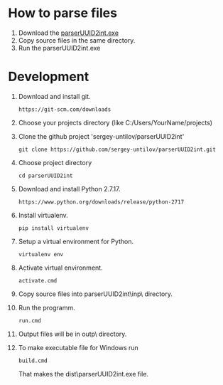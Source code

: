 How to parse files
==================

1. Download the <a href="https://drive.google.com/file/d/1iGUyZs62cGkaetY9COsGGQoS_R0Y9Io6/view?usp=sharing" download target="_blank">parserUUID2int.exe</a>
2. Copy source files in the same directory.
3. Run the parserUUID2int.exe

Development
===========
1.  Download and install git.
    ```
    https://git-scm.com/downloads
    ```
2.  Choose your projects directory (like C:/Users/YourName/projects)   
3.  Clone the github project 'sergey-untilov/parserUUID2int'
    ```
    git clone https://github.com/sergey-untilov/parserUUID2int.git
    ```
4.  Choose project directory
    ```
    cd parserUUID2int
    ```
5.  Download and install Python 2.7.17.
    ```
    https://www.python.org/downloads/release/python-2717
    ```
6.  Install virtualenv.
    ```
    pip install virtualenv
    ```
7.  Setup a virtual environment for Python.
    ```
    virtualenv env
    ```
8.  Activate virtual environment.
    ```
    activate.cmd
    ```
9.  Copy source files into parserUUID2int\inp\ directory.
10. Run the programm.
    ```
    run.cmd
    ```
11. Output files will be in outp\ directory.

12. To make executable file for Windows run
    ```
    build.cmd
    ```
    That makes the dist\parserUUID2int.exe file.

